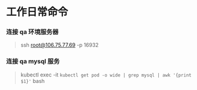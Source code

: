 # 工作日常命令

### 连接 qa 环境服务器
> ssh root@106.75.77.69 -p 16932

### 连接 qa mysql 服务
> kubectl exec -it `kubectl get pod -o wide | grep mysql | awk '{print $1}'` bash
